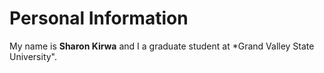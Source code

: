 # Personal Information

My name is **Sharon Kirwa** and I a graduate student at *Grand Valley State University".
